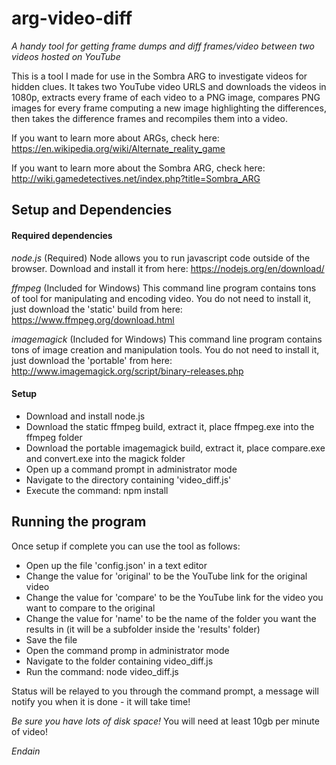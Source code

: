 # arg-video-diff
_A handy tool for getting frame dumps and diff frames/video between two videos hosted on YouTube_


This is a tool I made for use in the Sombra ARG to investigate videos for hidden clues. It takes two YouTube video URLS and downloads the videos in 1080p, extracts every frame of each video to a PNG image, compares PNG images for every frame computing a new image highlighting the differences, then takes the difference frames and recompiles them into a video.

If you want to learn more about ARGs, check here:
https://en.wikipedia.org/wiki/Alternate_reality_game

If you want to learn more about the Sombra ARG, check here:
http://wiki.gamedetectives.net/index.php?title=Sombra_ARG


## Setup and Dependencies

#### Required dependencies
*node.js* (Required)
Node allows you to run javascript code outside of the browser. Download and install it from here:
https://nodejs.org/en/download/

*ffmpeg* (Included for Windows)
This command line program contains tons of tool for manipulating and encoding video. You do not need to install it, just download the 'static' build from here:
https://www.ffmpeg.org/download.html

*imagemagick* (Included for Windows)
This command line program contains tons of image creation and manipulation tools. You do not need to install it, just download the 'portable' from here:
http://www.imagemagick.org/script/binary-releases.php


#### Setup
 - Download and install node.js
 - Download the static ffmpeg build, extract it, place ffmpeg.exe into the ffmpeg folder
 - Download the portable imagemagick build, extract it, place compare.exe and convert.exe into the magick folder
 - Open up a command prompt in administrator mode
 - Navigate to the directory containing 'video_diff.js'
 - Execute the command: npm install


## Running the program

Once setup if complete you can use the tool as follows:
 - Open up the file 'config.json' in a text editor
 - Change the value for 'original' to be the YouTube link for the original video
 - Change the value for 'compare' to be the YouTube link for the video you want to compare to the original
 - Change the value for 'name' to be the name of the folder you want the results in (it will be a subfolder inside the 'results' folder)
 - Save the file
 - Open the command promp in administrator mode
 - Navigate to the folder containing video_diff.js
 - Run the command: node video_diff.js

 Status will be relayed to you through the command prompt, a message will notify you when it is done - it will take time!

*Be sure you have lots of disk space!*
You will need at least 10gb per minute of video!


_Endain_
